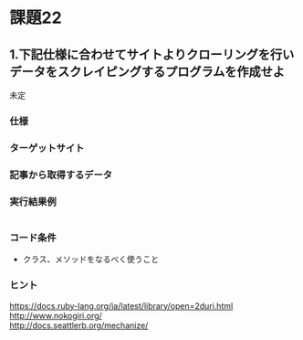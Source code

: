 # 課題22

## 1.下記仕様に合わせてサイトよりクローリングを行いデータをスクレイピングするプログラムを作成せよ

未定

### 仕様

### ターゲットサイト


### 記事から取得するデータ


### 実行結果例

```

```

### コード条件
- クラス、メソッドをなるべく使うこと

### ヒント
https://docs.ruby-lang.org/ja/latest/library/open=2duri.html  
http://www.nokogiri.org/  
http://docs.seattlerb.org/mechanize/  
